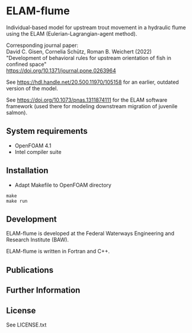 # ELAM-flume
Individual-based model for upstream trout movement in a hydraulic flume using the ELAM (Eulerian-Lagrangian-agent method).

Corresponding journal paper:<br>
David C. Gisen, Cornelia Schütz, Roman B. Weichert (2022)<br>
"Development of behavioral rules for upstream orientation of fish in confined space"<br>
https://doi.org/10.1371/journal.pone.0263964

See https://hdl.handle.net/20.500.11970/105158 for an earlier, outdated version of the model.

See https://doi.org/10.1073/pnas.1311874111 for the ELAM software framework (used there for modeling downstream migration of juvenile salmon).


## System requirements
* OpenFOAM 4.1
* Intel compiler suite

## Installation
* Adapt Makefile to OpenFOAM directory

```
make
make run
```

## Development

ELAM-flume is developed at the Federal Waterways Engineering and Research Institute (BAW).

ELAM-flume is written in Fortran and C++.

## Publications

## Further Information

## License
See LICENSE.txt
